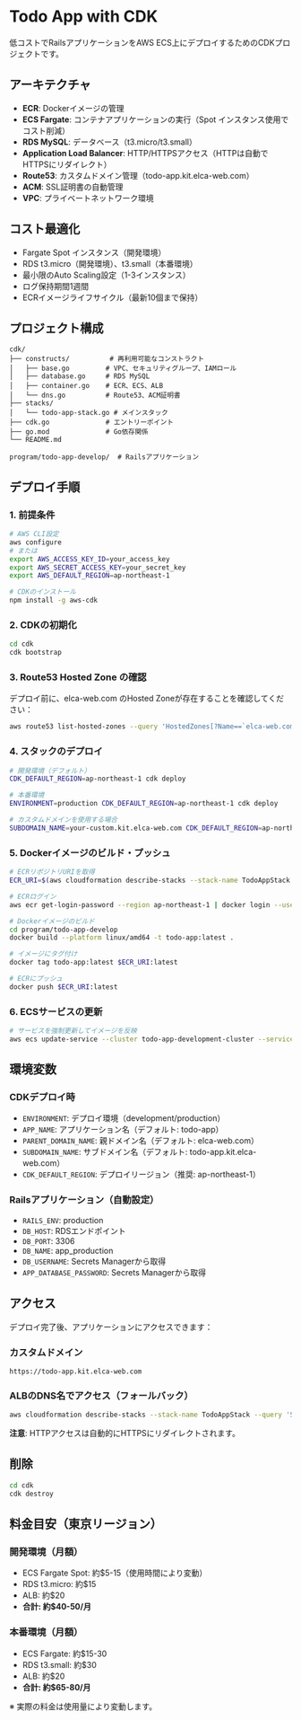 # Todo App with CDK

低コストでRailsアプリケーションをAWS ECS上にデプロイするためのCDKプロジェクトです。

## アーキテクチャ

- **ECR**: Dockerイメージの管理
- **ECS Fargate**: コンテナアプリケーションの実行（Spot インスタンス使用でコスト削減）
- **RDS MySQL**: データベース（t3.micro/t3.small）
- **Application Load Balancer**: HTTP/HTTPSアクセス（HTTPは自動でHTTPSにリダイレクト）
- **Route53**: カスタムドメイン管理（todo-app.kit.elca-web.com）
- **ACM**: SSL証明書の自動管理
- **VPC**: プライベートネットワーク環境

## コスト最適化

- Fargate Spot インスタンス（開発環境）
- RDS t3.micro（開発環境）、t3.small（本番環境）
- 最小限のAuto Scaling設定（1-3インスタンス）
- ログ保持期間1週間
- ECRイメージライフサイクル（最新10個まで保持）

## プロジェクト構成

```
cdk/
├── constructs/          # 再利用可能なコンストラクト
│   ├── base.go         # VPC、セキュリティグループ、IAMロール
│   ├── database.go     # RDS MySQL
│   ├── container.go    # ECR、ECS、ALB
│   └── dns.go          # Route53、ACM証明書
├── stacks/
│   └── todo-app-stack.go # メインスタック
├── cdk.go              # エントリーポイント
├── go.mod              # Go依存関係
└── README.md

program/todo-app-develop/  # Railsアプリケーション
```

## デプロイ手順

### 1. 前提条件

```bash
# AWS CLI設定
aws configure
# または
export AWS_ACCESS_KEY_ID=your_access_key
export AWS_SECRET_ACCESS_KEY=your_secret_key
export AWS_DEFAULT_REGION=ap-northeast-1

# CDKのインストール
npm install -g aws-cdk
```

### 2. CDKの初期化

```bash
cd cdk
cdk bootstrap
```

### 3. Route53 Hosted Zone の確認

デプロイ前に、elca-web.com のHosted Zoneが存在することを確認してください：

```bash
aws route53 list-hosted-zones --query 'HostedZones[?Name==`elca-web.com.`]'
```

### 4. スタックのデプロイ

```bash
# 開発環境（デフォルト）
CDK_DEFAULT_REGION=ap-northeast-1 cdk deploy

# 本番環境
ENVIRONMENT=production CDK_DEFAULT_REGION=ap-northeast-1 cdk deploy

# カスタムドメインを使用する場合
SUBDOMAIN_NAME=your-custom.kit.elca-web.com CDK_DEFAULT_REGION=ap-northeast-1 cdk deploy
```

### 5. Dockerイメージのビルド・プッシュ

```bash
# ECRリポジトリURIを取得
ECR_URI=$(aws cloudformation describe-stacks --stack-name TodoAppStack --query 'Stacks[0].Outputs[?OutputKey==`ECRRepositoryURI`].OutputValue' --output text)

# ECRログイン
aws ecr get-login-password --region ap-northeast-1 | docker login --username AWS --password-stdin $ECR_URI

# Dockerイメージのビルド
cd program/todo-app-develop
docker build --platform linux/amd64 -t todo-app:latest .

# イメージにタグ付け
docker tag todo-app:latest $ECR_URI:latest

# ECRにプッシュ
docker push $ECR_URI:latest
```

### 6. ECSサービスの更新

```bash
# サービスを強制更新してイメージを反映
aws ecs update-service --cluster todo-app-development-cluster --service todo-app-development-service --force-new-deployment
```

## 環境変数

### CDKデプロイ時

- `ENVIRONMENT`: デプロイ環境（development/production）
- `APP_NAME`: アプリケーション名（デフォルト: todo-app）
- `PARENT_DOMAIN_NAME`: 親ドメイン名（デフォルト: elca-web.com）
- `SUBDOMAIN_NAME`: サブドメイン名（デフォルト: todo-app.kit.elca-web.com）
- `CDK_DEFAULT_REGION`: デプロイリージョン（推奨: ap-northeast-1）

### Railsアプリケーション（自動設定）

- `RAILS_ENV`: production
- `DB_HOST`: RDSエンドポイント
- `DB_PORT`: 3306
- `DB_NAME`: app_production
- `DB_USERNAME`: Secrets Managerから取得
- `APP_DATABASE_PASSWORD`: Secrets Managerから取得

## アクセス

デプロイ完了後、アプリケーションにアクセスできます：

### カスタムドメイン
```
https://todo-app.kit.elca-web.com
```

### ALBのDNS名でアクセス（フォールバック）
```bash
aws cloudformation describe-stacks --stack-name TodoAppStack --query 'Stacks[0].Outputs[?OutputKey==`LoadBalancerURL`].OutputValue' --output text
```

**注意**: HTTPアクセスは自動的にHTTPSにリダイレクトされます。

## 削除

```bash
cd cdk
cdk destroy
```

## 料金目安（東京リージョン）

### 開発環境（月額）
- ECS Fargate Spot: 約$5-15（使用時間により変動）
- RDS t3.micro: 約$15
- ALB: 約$20
- **合計: 約$40-50/月**

### 本番環境（月額）
- ECS Fargate: 約$15-30
- RDS t3.small: 約$30
- ALB: 約$20
- **合計: 約$65-80/月**

※ 実際の料金は使用量により変動します。